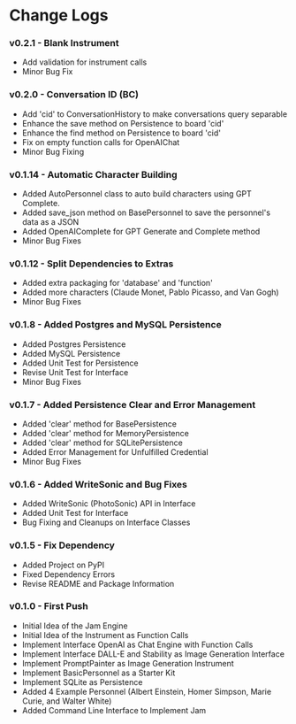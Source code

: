 # Change Logs

### v0.2.1 - Blank Instrument
- Add validation for instrument calls
- Minor Bug Fix

### v0.2.0 - Conversation ID (BC)
- Add 'cid' to ConversationHistory to make conversations query separable
- Enhance the save method on Persistence to board 'cid'
- Enhance the find method on Persistence to board 'cid'
- Fix on empty function calls for OpenAIChat
- Minor Bug Fixing

### v0.1.14 - Automatic Character Building
- Added AutoPersonnel class to auto build characters using GPT Complete.
- Added save_json method on BasePersonnel to save the personnel's data as a JSON
- Added OpenAIComplete for GPT Generate and Complete method
- Minor Bug Fixes

### v0.1.12 - Split Dependencies to Extras
- Added extra packaging for 'database' and 'function'
- Added more characters (Claude Monet, Pablo Picasso, and Van Gogh)
- Minor Bug Fixes

### v0.1.8 - Added Postgres and MySQL Persistence
- Added Postgres Persistence
- Added MySQL Persistence
- Added Unit Test for Persistence
- Revise Unit Test for Interface
- Minor Bug Fixes

### v0.1.7 - Added Persistence Clear and Error Management
- Added 'clear' method for BasePersistence
- Added 'clear' method for MemoryPersistence
- Added 'clear' method for SQLitePersistence
- Added Error Management for Unfulfilled Credential
- Minor Bug Fixes

### v0.1.6 - Added WriteSonic and Bug Fixes
- Added WriteSonic (PhotoSonic) API in Interface
- Added Unit Test for Interface
- Bug Fixing and Cleanups on Interface Classes

### v0.1.5 - Fix Dependency
- Added Project on PyPI
- Fixed Dependency Errors
- Revise README and Package Information

### v0.1.0 - First Push

- Initial Idea of the Jam Engine
- Initial Idea of the Instrument as Function Calls
- Implement Interface OpenAI as Chat Engine with Function Calls
- Implement Interface DALL-E and Stability as Image Generation Interface
- Implement PromptPainter as Image Generation Instrument
- Implement BasicPersonnel as a Starter Kit
- Implement SQLite as Persistence
- Added 4 Example Personnel (Albert Einstein, Homer Simpson, Marie Curie, and Walter White)
- Added Command Line Interface to Implement Jam